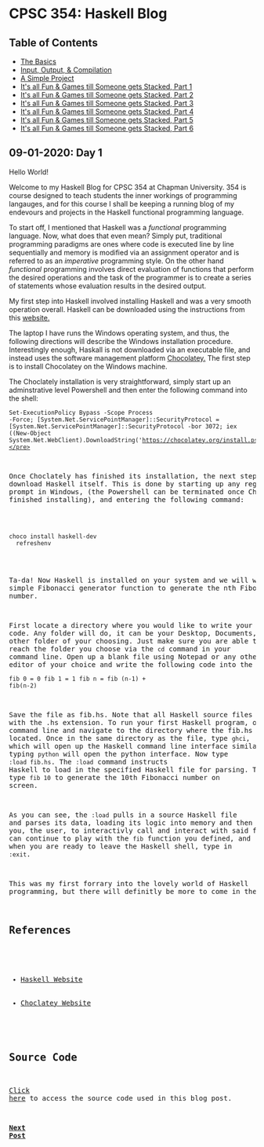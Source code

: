 # CPSC 354: Haskell Blog 

## Table of Contents
<ul>
  <li><a href="https://github.com/GaryZ700/Haskell_Blog/blob/master/blog1.md">The Basics</a></li>
  <li><a href="https://github.com/GaryZ700/Haskell_Blog/blob/master/blog2.md">Input, Output, & Compilation</a></li>
  <li><a href="https://github.com/GaryZ700/Haskell_Blog/blob/master/blog3.md">A Simple Project</a></li>
  <li><a href="https://github.com/GaryZ700/Haskell_Blog/blob/master/blog4.md">It's all Fun & Games till Someone gets Stacked, Part 1</a></li>
  <li><a href="https://github.com/GaryZ700/Haskell_Blog/blob/master/blog5.md">It's all Fun & Games till Someone gets Stacked, Part 2</a></li>
  <li><a href="https://github.com/GaryZ700/Haskell_Blog/blob/master/blog6.md">It's all Fun & Games till Someone gets Stacked, Part 3</a></li>
  <li><a href="https://github.com/GaryZ700/Haskell_Blog/blob/master/blog7.md">It's all Fun & Games till Someone gets Stacked, Part 4</a></li>
  <li><a href="https://github.com/GaryZ700/Haskell_Blog/blob/master/blog8.md">It's all Fun & Games till Someone gets Stacked, Part 5</a></li>
  <li><a href="https://github.com/GaryZ700/Haskell_Blog/blob/master/blog9.md">It's all Fun & Games till Someone gets Stacked, Part 6</a></li>
</ul>

## 09-01-2020: Day 1

  Hello World!  
  
  Welcome to my Haskell Blog for CPSC 354 at Chapman University. 354 is course designed to teach students the inner workings of programming langauges, and for this course I shall be keeping a running blog of my endevours and projects in the Haskell functional programming language.  
    
  To start off, I mentioned that Haskell was a <i>functional</i> programming language. Now, what does that even mean? Simply put, traditional programming paradigms are ones where code is executed line by line sequentially and memory is modified via an assignment operator and is referred to as an <i>imperative</i> programming style. On the other hand <i>functional</i> programming involves direct evaluation of functions that perform the desired operations and the task of the programmer is to create a series of statements
whose evaluation results in the desired output. 
  
  My first step into Haskell involved installing Haskell and was a very smooth operation overall. Haskell can be downloaded using the instructions from this <a href="https://www.haskell.org/platform/" target="_blank">website.</a>  
  
  The laptop I have runs the Windows operating system, and thus, the following directions will describe the Windows installation procedure. Interestingly enough, Haskall is not downloaded via an executable file, and instead uses the software management platform <a href="https://chocolatey.org/install" target="_blank">Chocolatey.</a> The first step is to install Chocolatey on the Windows machine.  
  
  The Choclately installation is very straightforward, simply start up an adminstrative level Powershell and then enter the following command into the shell: <pre><code>Set-ExecutionPolicy Bypass -Scope Process -Force; [System.Net.ServicePointManager]::SecurityProtocol = [System.Net.ServicePointManager]::SecurityProtocol -bor 3072; iex         ((New-Object System.Net.WebClient).DownloadString('https://chocolatey.org/install.ps1'))</pre></code>  
  
  Once Choclately has finished its installation, the next step is to download Haskell itself. This is done by starting up any regular command prompt in Windows, (the Powershell can be terminated once Choclately has finished installing), and entering the following command:  
  <pre><code>choco install haskell-dev  
  refreshenv</code></pre>  
  
  Ta-da! Now Haskell is installed on your system and we will write a simple Fibonacci generator function to generate the nth Fibonacci number.  
  
  First locate a directory where you would like to write your Haskell code. Any folder will do, it can be your Desktop, Documents, or any other folder of your choosing. Just make sure you are able to easily reach the folder you choose via the `cd` command in your command line. Open up a blank file using Notepad or any other text editor of your choice and write the following code into the file: <pre><code>fib 0 = 0
  fib 1 = 1
  fib n = fib (n-1) + fib(n-2)</pre></code>  
  
  Save the file as fib.hs. Note that all Haskell source files will end with the .hs extension. To run your first Haskell program, open up your command line and navigate to the directory where the fib.hs file is located. Once in the same directory as the file, type <code>ghci</code>, which will open up the Haskell command line interface similar to how typing  `python` will open the python interface. Now type `:load fib.hs`. The `:load` command instructs Haskell to load in the specified Haskell file for parsing. Then simply type `fib 10` to generate the 10th Fibonacci number on screen.  

As you can see, the `:load` pulls in a source Haskell file and parses its data, loading its logic into memory and then allowing you, the user, to interactivly call and interact with said function. You can continue to play with the `fib` function you defined, and when you are ready to leave the Haskell shell, type in `:exit`.  

This was my first forrary into the lovely world of Haskell programming, but there will definitly be more to come in the future!

## References
<ul>
    <li><a href="https://www.haskell.org/" target="_blank">Haskell Website</a></li>
    <li><a href="https://chocolatey.org" target="_blank">Choclatey Website</a></li>
</ul>

## Source Code
<a href="https://github.com/GaryZ700/Haskell_Blog/tree/master/Day1_Code">Click here</a> to access the source code used in this blog post. 

<b><a href="https://github.com/GaryZ700/Haskell_Blog/blob/master/blog1.md">Next Post</a></b>
